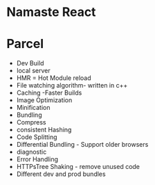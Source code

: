 # Namaste React

# Parcel
- Dev Build
- local server
- HMR = Hot Module reload
- File watching algorithm- written in c++
- Caching -Faster Builds
- Image Optimization
- Minification
- Bundling
- Compress
- consistent Hashing
- Code Splitting
- Differential Bundling - Support older browsers
- diagnostic
- Error Handling
- HTTPsTree Shaking - remove unused code
- Different dev and prod bundles